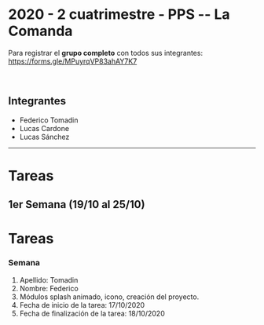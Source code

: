 <h1>2020 - 2 cuatrimestre - PPS -- La Comanda</h1>

Para registrar el <strong>grupo completo</strong> con todos sus integrantes: https://forms.gle/MPuyrqVP83ahAY7K7

<br>

## Integrantes
- Federico Tomadin
- Lucas Cardone
- Lucas Sánchez
<hr>

# Tareas

## 1er Semana (19/10 al 25/10)



<h1>Tareas</h1>

<h3>Semana </h3>

1. Apellido: Tomadin
2. Nombre: Federico
3. Módulos splash animado, icono, creación del proyecto.
4. Fecha de inicio de la tarea: 17/10/2020
5. Fecha de finalización de la tarea: 18/10/2020
